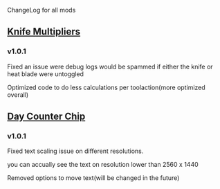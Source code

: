 ChangeLog for all mods

## [Knife Multipliers](https://github.com/jbeast291/Subnautica-mod#knife-multipliers)

### v1.0.1
Fixed an issue were debug logs would be spammed if either the knife or heat blade were untoggled

Optimized code to do less calculations per toolaction(more optimized overall)

## [Day Counter Chip](https://github.com/jbeast291/Subnautica-mod/releases/download/ThirdRelease/DayCounterChip.zip)

### v1.0.1
Fixed text scaling issue on different resolutions.

you can accually see the text on resolution lower than 2560 x 1440

Removed options to move text(will be changed in the future)

